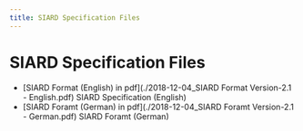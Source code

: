 ```yaml
---
title: SIARD Specification Files
---
```

SIARD Specification Files
=======================

- [SIARD Format (English) in pdf](./2018-12-04_SIARD Format Version-2.1 - English.pdf)
  SIARD Specification (English)
- [SIARD Foramt (German) in pdf](./2018-12-04_SIARD Foramt Version-2.1 - German.pdf)
  SIARD Foramt (German)
